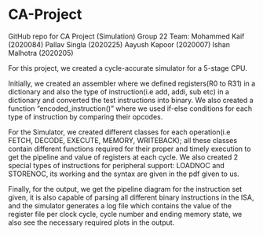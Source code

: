 # CA-Project
GitHub repo for CA Project (Simulation) Group 22
Team:
Mohammed Kaif (2020084)
Pallav Singla (2020225)
Aayush Kapoor (2020007)
Ishan Malhotra (2020205)


For this project, we created a cycle-accurate simulator for a 5-stage CPU.

Initially, we created an assembler where we defined registers(R0 to R31) in a dictionary and also the type of instruction(i.e add, addi, sub etc) in a dictionary and converted the test instructions into binary. We also created a function “encoded_instruction()” where we used if-else conditions for each type of instruction by comparing their opcodes.

For the Simulator, we created different classes for each operation(i.e FETCH, DECODE, EXECUTE, MEMORY, WRITEBACK); all these classes contain different functions required for their proper and timely execution to get the pipeline and value of registers at each cycle. We also created 2 special types of instructions for peripheral support: LOADNOC and STORENOC, its working and the syntax are given in the pdf given to us. 

Finally, for the output, we get the pipeline diagram for the instruction set given, it is also capable of parsing all different binary instructions in the ISA, and the simulator generates a log file which contains the value of the register file per clock cycle, cycle number and ending memory state, we also see the necessary required plots in the output.
